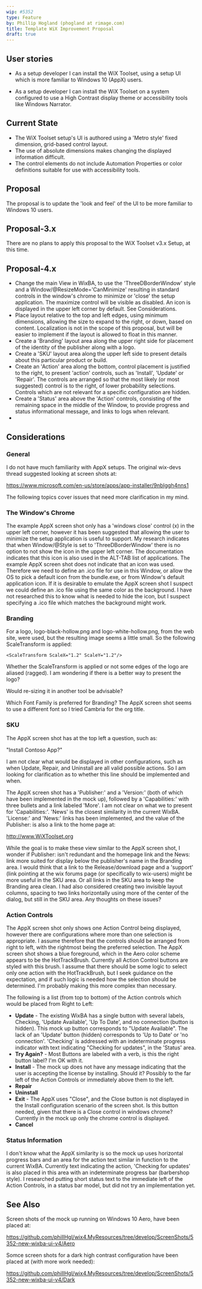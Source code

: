 ```yaml
---
wip: #5352
type: Feature
by: Phillip Hogland (phogland at rimage.com)
title: Template WiX Improvement Proposal
draft: true
---
```


## User stories

* As a setup developer I can install the WiX Toolset, using a setup UI which is more familiar to Windows 10 (AppX) users.

* As a setup developer I can install the WiX Toolset on a system configured to use a High Contrast display theme or accessibility tools like Windows Narrator.

## Current State
* The WiX Toolset setup's UI is authored using a 'Metro style' fixed dimension, grid-based control layout.
* The use of absolute dimensions makes changing the displayed information difficult.
* The control elements do not include Automation Properties or color definitions suitable for use with accessibility tools. 

## Proposal
The proposal is to update the 'look and feel' of the UI to be more familiar to Windows 10 users.

## Proposal-3.x
There are no plans to apply this proposal to the WiX Toolset v3.x Setup, at this time.

## Proposal-4.x
* Change the main View in WixBA, to use the 'ThreeDBorderWindow' style and a Window/@ResizeMode='CanMinimize' resulting in standard controls in the window's chrome to minimize or 'close' the setup application.  The maximize control will be visible as disabled. An icon is displayed in the upper left corner by default.  See Considerations.
* Place layout relative to the top and left edges, using minimum dimensions, allowing the size to expand to the right, or down, based on content.  Localization is not in the scope of this proposal, but will be easier to implement if the layout is allowed to float in this manner.
* Create a 'Branding' layout area along the upper right side for placement of the identity of the publisher along with a logo.
* Create a 'SKU' layout area along the upper left side to present details about this particular product or build.
* Create an 'Action' area along the bottom, control placement is justified to the right, to present 'action' controls, such as 'Install', 'Update' or 'Repair'.  The controls are arranged so that the most likely (or most suggested) control is to the right, of lower probability selections.  Controls which are not relevant for a specific configuration are hidden.
* Create a 'Status' area above the 'Action' controls, consisting of the remaining space in the middle of the Window, to provide progress and status informational message, and links to logs when relevant.
*     

## Considerations
### General
I do not have much familiarity with AppX setups.  The original wix-devs thread suggested looking at screen shots at:

 <https://www.microsoft.com/en-us/store/apps/app-installer/9nblggh4nns1>

 The following topics cover issues that need more clarification in my mind. 

### The Window's Chrome
The example AppX screen shot only has a 'windows close' control (x) in the upper left corner, however it has been suggested that allowing the user to minimize the setup application is useful to support.  My research indicates that when Window/@Style is set to 'ThreeDBorderWindow' there is no option to not show the icon in the upper left corner.  The documentation indicates that this icon is also used in the ALT-TAB list of applications.  The example AppX screen shot does not indicate that an icon was used.  Therefore we need to define an .ico file for use in this Window, or allow the OS to pick a default icon from the bundle.exe, or from Window's default application icon.  If it is desirable to emulate the AppX screen shot I suspect we could define an .ico file using the same color as the background.  I have not researched this to know what is needed to hide the icon, but I suspect specifying a .ico file which matches the background might work.  

### Branding
For a logo, logo-black-hollow.png and logo-white-hollow.png, from the web site, were used, but the resulting image seems a little small. So the following ScaleTransform is applied:

    <ScaleTransform ScaleX="1.2" ScaleY="1.2"/>

Whether the ScaleTransform is applied or not some edges of the logo are aliased (ragged).  I am wondering if there is a better way to present the logo?

Would re-sizing it in another tool be advisable?

Which Font Family is preferred for Branding?  The AppX screen shot seems to use a different font so I tried Cambria for the org title.      

### SKU
The AppX screen shot has at the top left a question, such as:

"Install Contoso App?"

I am not clear what would be displayed in other configurations, such as when Update, Repair, and Uninstall are all valid possible actions.  So I am looking for clarification as to whether this line should be implemented and when.

The AppX screen shot has a 'Publisher:' and a 'Version:' (both of which have been implemented in the mock up), followed by a 'Capabilities:' with three bullets and a link labeled 'More'.  I am not clear on what we to present for 'Capabilities:'.  'News' is the closest similarity in the current WixBA.  'License:' and 'News:' links has been implemented, and the value of the Publisher: is also a link to the home page at:

<http://www.WiXToolset.org>

While the goal is to make these view similar to the AppX screen shot, I wonder if Publisher: isn't redundant and the homepage link and the News: link more suited for display below the publisher's name in the Branding area.  I would think that a link to the Release/download page and a 'support' (link pointing at the wix forums page (or specifically to  wix-users) might be more useful in the SKU area.  Or all links in the SKU area to keep the Branding area clean.  I had also considered creating two invisible layout columns, spacing to two links horizontally using more of the center of the dialog, but still in the SKU area.  Any thoughts on these issues?

### Action Controls
The AppX screen shot only shows one Action Control being displayed, however there are configurations where more than one selection is appropriate.  I assume therefore that the controls should be arranged from right to left, with the rightmost being the preferred selection.  The AppX screen shot shows a blue foreground, which in the Aero color scheme appears to be the HotTrackBrush.  Currently all Action Control buttons are styled with this brush.  I assume that there should be some logic to select only one action with the HotTrackBrush, but I seek guidance on the expectation, and if such logic is needed how the selection should be determined.  I'm probably making this more complex than necessary.

The following is a list (from top to bottom) of the Action controls which would be placed from Right to Left:

* **Update** - The existing WixBA has a single button with several labels, Checking, 'Update Available', 'Up To Date', and no connection (button is hidden).  This mock up button corresponds to "Update Available". The lack of an 'Update' button (hidden) corresponds to 'Up to Date' or 'no connection'.  'Checking' is addressed with an indeterminate progress indicator with text indicating "Checking for updates", in the 'Status' area.
* **Try Again?** - Most Buttons are labeled with a verb, is this the right button label? I'm OK with it.
* **Install** - The mock up does not have any message indicating that the user is accepting the license by installing.  Should it?  Possibly to the far left of the Action Controls or immediately above them to the left.
* **Repair**
* **Uninstall**
* **Exit** - The AppX uses "Close", and the Close button is not displayed in the Install configuration scenario of the screen shot.  Is this button needed, given that there is a Close control in windows chrome?  Currently in the mock up only the chrome control is displayed. 
* **Cancel**

### Status Information
I don't know what the AppX similarity is so the mock up uses horizontal progress bars and an area for the action text similar in function to the current WixBA.  Currently text indicating the action, 'Checking for updates' is also placed in this area with an indeterminate progress bar (barbershop style).  I researched putting short status text to the immediate left of the Action Controls, in a status bar model, but did not try an implementation yet.

## See Also
Screen shots of the mock up running on Windows 10 Aero, have been placed at:

<https://github.com/phillHgl/wix4.MyResources/tree/develop/ScreenShots/5352-new-wixba-ui-v4/Aero>

Somce screen shots for a dark high contrast configuration have been placed at (with more work needed):

<https://github.com/phillHgl/wix4.MyResources/tree/develop/ScreenShots/5352-new-wixba-ui-v4/Dark>
